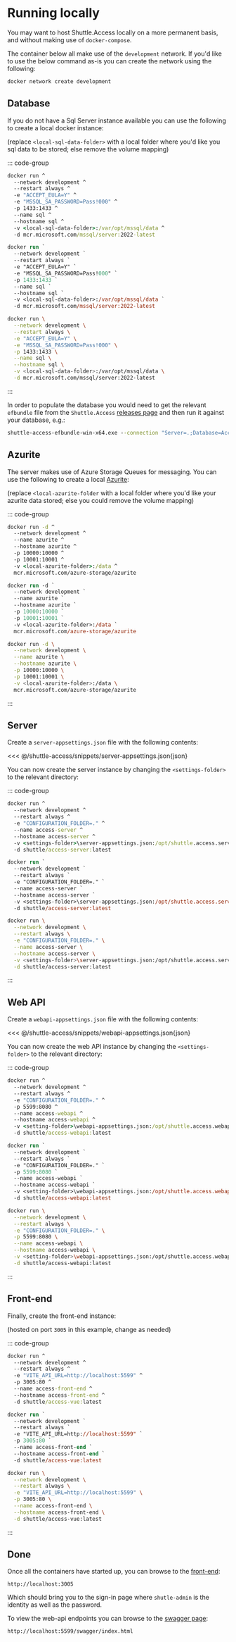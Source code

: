 # Running locally

You may want to host Shuttle.Access locally on a more permanent basis, and without making use of `docker-compose`.

The container below all make use of the `development` network.  If you'd like to use the below command as-is you can create the network using the following:

```cmd
docker network create development
```

## Database

If you do not have a Sql Server instance available you can use the following to create a local docker instance:

(replace `<local-sql-data-folder>` with a local folder where you'd like you sql data to be stored; else remove the volume mapping)

::: code-group
```cmd [cmd]
docker run ^
  --network development ^
  --restart always ^
  -e "ACCEPT_EULA=Y" ^
  -e "MSSQL_SA_PASSWORD=Pass!000" ^
  -p 1433:1433 ^
  --name sql ^
  --hostname sql ^
  -v <local-sql-data-folder>:/var/opt/mssql/data ^
  -d mcr.microsoft.com/mssql/server:2022-latest
```
```ps [ps]
docker run `
  --network development `
  --restart always `
  -e "ACCEPT_EULA=Y" `
  -e "MSSQL_SA_PASSWORD=Pass!000" `
  -p 1433:1433 `
  --name sql `
  --hostname sql `
  -v <local-sql-data-folder>:/var/opt/mssql/data `
  -d mcr.microsoft.com/mssql/server:2022-latest
```
```bash [bash]
docker run \
  --network development \
  --restart always \
  -e "ACCEPT_EULA=Y" \
  -e "MSSQL_SA_PASSWORD=Pass!000" \
  -p 1433:1433 \
  --name sql \
  --hostname sql \
  -v <local-sql-data-folder>:/var/opt/mssql/data \
  -d mcr.microsoft.com/mssql/server:2022-latest
```
:::

In order to populate the database you would need to get the relevant `efbundle` file from the `Shuttle.Access` [releases page](https://github.com/Shuttle/Shuttle.Access/releases) and then run it against your database, e.g.:

```cmd
shuttle-access-efbundle-win-x64.exe --connection "Server=.;Database=Access;User ID=sa;Password=Pass!000;Encrypt=True;TrustServerCertificate=True;Connection Timeout=30;"
```

## Azurite

The server makes use of Azure Storage Queues for messaging.  You can use the following to create a local [Azurite](https://learn.microsoft.com/en-us/azure/storage/common/storage-use-azurite):

(replace `<local-azurite-folder` with a local folder where you'd like your azurite data stored; else you could remove the volume mapping)

::: code-group
```cmd [cmd]
docker run -d ^
  --network development ^
  --name azurite ^
  --hostname azurite ^
  -p 10000:10000 ^
  -p 10001:10001 ^
  -v <local-azurite-folder>:/data ^
  mcr.microsoft.com/azure-storage/azurite
```
```ps [ps]
docker run -d `
  --network development `
  --name azurite `
  --hostname azurite `
  -p 10000:10000 `
  -p 10001:10001 `
  -v <local-azurite-folder>:/data `
  mcr.microsoft.com/azure-storage/azurite
```
```bash [bash]
docker run -d \
  --network development \
  --name azurite \
  --hostname azurite \
  -p 10000:10000 \
  -p 10001:10001 \
  -v <local-azurite-folder>:/data \
  mcr.microsoft.com/azure-storage/azurite
```
:::

## Server

Create a `server-appsettings.json` file with the following contents:

<<< @/shuttle-access/snippets/server-appsettings.json{json}

You can now create the server instance by changing the `<settings-folder>` to the relevant directory:

::: code-group
```cmd [cmd]
docker run ^
  --network development ^
  --restart always ^
  -e "CONFIGURATION_FOLDER=." ^
  --name access-server ^
  --hostname access-server ^
  -v <settings-folder>\server-appsettings.json:/opt/shuttle.access.server/appsettings.json ^
  -d shuttle/access-server:latest
```
```ps [ps]
docker run `
  --network development `
  --restart always `
  -e "CONFIGURATION_FOLDER=." `
  --name access-server `
  --hostname access-server `
  -v <settings-folder>\server-appsettings.json:/opt/shuttle.access.server/appsettings.json `
  -d shuttle/access-server:latest
```
```bash [bash]
docker run \
  --network development \
  --restart always \
  -e "CONFIGURATION_FOLDER=." \
  --name access-server \
  --hostname access-server \
  -v <settings-folder>\server-appsettings.json:/opt/shuttle.access.server/appsettings.json \
  -d shuttle/access-server:latest
```
:::

## Web API

Create a `webapi-appsettings.json` file with the following contents:

<<< @/shuttle-access/snippets/webapi-appsettings.json{json}

You can now create the web API instance by changing the `<settings-folder>` to the relevant directory:

::: code-group
```cmd [cmd]
docker run ^
  --network development ^
  --restart always ^
  -e "CONFIGURATION_FOLDER=." ^
  -p 5599:8080 ^
  --name access-webapi ^
  --hostname access-webapi ^
  -v <setting-folder>\webapi-appsettings.json:/opt/shuttle.access.webapi/appsettings.json ^
  -d shuttle/access-webapi:latest
```
```ps [ps]
docker run `
  --network development `
  --restart always `
  -e "CONFIGURATION_FOLDER=." `
  -p 5599:8080 `
  --name access-webapi `
  --hostname access-webapi `
  -v <setting-folder>\webapi-appsettings.json:/opt/shuttle.access.webapi/appsettings.json `
  -d shuttle/access-webapi:latest
```
```bash [bash]
docker run \
  --network development \
  --restart always \
  -e "CONFIGURATION_FOLDER=." \
  -p 5599:8080 \
  --name access-webapi \
  --hostname access-webapi \
  -v <setting-folder>\webapi-appsettings.json:/opt/shuttle.access.webapi/appsettings.json \
  -d shuttle/access-webapi:latest
```
:::

## Front-end

Finally, create the front-end instance:

(hosted on port `3005` in this example, change as needed)

::: code-group
```cmd [cmd]
docker run ^
  --network development ^
  --restart always ^
  -e "VITE_API_URL=http://localhost:5599" ^
  -p 3005:80 ^
  --name access-front-end ^
  --hostname access-front-end ^
  -d shuttle/access-vue:latest
```
```ps [ps]
docker run `
  --network development `
  --restart always `
  -e "VITE_API_URL=http://localhost:5599" `
  -p 3005:80 `
  --name access-front-end `
  --hostname access-front-end `
  -d shuttle/access-vue:latest
```
```bash [bash]
docker run \
  --network development \
  --restart always \
  -e "VITE_API_URL=http://localhost:5599" \
  -p 3005:80 \
  --name access-front-end \
  --hostname access-front-end \
  -d shuttle/access-vue:latest
```
:::

## Done

Once all the containers have started up, you can browse to the [front-end](http://localhost:3005):

```
http://localhost:3005
```

Which should bring you to the sign-in page where `shutle-admin` is the identity as well as the password.

To view the web-api endpoints you can browse to the [swagger page](http://localhost:5599/swagger/index.html):

```
http://localhost:5599/swagger/index.html
```